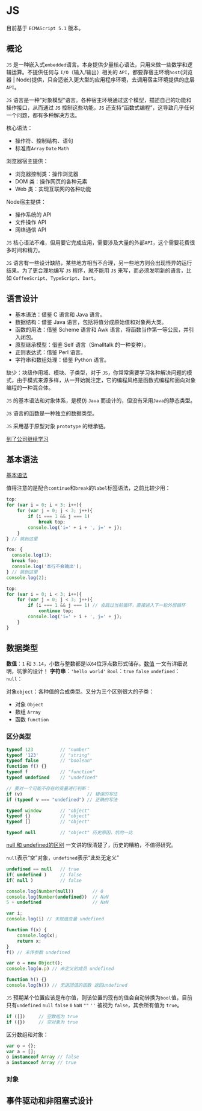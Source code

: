 # JS

目前基于 `ECMAScript 5.1` 版本。

## 概论

`JS` 是一种嵌入式`embedded`语言。本身提供少量核心语法，只用来做一些数学和逻辑运算。不提供任何与 `I/O`（输入/输出）相关的 `API`，都要靠宿主环境`host`(浏览器 | Node)提供，只合适嵌入更大型的应用程序环境，去调用宿主环境提供的底层 `API`。

`JS` 语言是一种“对象模型”语言。各种宿主环境通过这个模型，描述自己的功能和操作接口，从而通过 `JS` 控制这些功能，`JS` 还支持“函数式编程”，这导致几乎任何一个问题，都有多种解决方法。

核心语法：

- 操作符、控制结构、语句
- 标准库`Array` `Date` `Math`

浏览器宿主提供：

- 浏览器控制类：操作浏览器
- DOM 类：操作网页的各种元素
- Web 类：实现互联网的各种功能

Node宿主提供：

- 操作系统的 API
- 文件操作 API
- 网络通信 API

`JS` 核心语法不难，但用要它完成应用，需要涉及大量的外部`API`，这个需要花费很多时间和精力。

`JS` 语言有一些设计缺陷，某些地方相当不合理，另一些地方则会出现怪异的运行结果。为了更合理地编写 `JS` 程序，就不能用 `JS` 来写，而必须发明新的语言，比如 `CoffeeScript`、`TypeScript`、`Dart`。

## 语言设计

- 基本语法：借鉴 C 语言和 Java 语言。
- 数据结构：借鉴 Java 语言，包括将值分成原始值和对象两大类。
- 函数的用法：借鉴 Scheme 语言和 Awk 语言，将函数当作第一等公民，并引入闭包。
- 原型继承模型：借鉴 Self 语言（Smalltalk 的一种变种）。
- 正则表达式：借鉴 Perl 语言。
- 字符串和数组处理：借鉴 Python 语言。

缺少：块级作用域、模块、子类型，对于 `JS`，你常常需要学习各种解决问题的模式，由于模式来源多样，从一开始就注定，它的编程风格是函数式编程和面向对象编程的一种混合体。

`JS` 的基本语法和对象体系，是模仿 `Java` 而设计的，但没有采用`Java`的静态类型。

`JS` 语言的函数是一种独立的数据类型。

`JS` 采用基于原型对象 `prototype` 的继承链。

[到了公司继续学习](https://wangdoc.com/javascript/basic/grammar.html)

## 基本语法

[基本语法](https://wangdoc.com/javascript/basic/grammar.html)

值得注意的是配合`continue`和`break`的`label`标签语法，之前比较少用：

```js
top:
for (var i = 0; i < 3; i++){
    for (var j = 0; j < 3; j++){
        if (i === 1 && j === 1)
            break top;
        console.log('i=' + i + ', j=' + j);
    }
} // 跳到这里

foo: {
  console.log(1);
  break foo;
  console.log('本行不会输出');
} // 跳到这里
console.log(2);

top:
for (var i = 0; i < 3; i++){
    for (var j = 0; j < 3; j++){
        if (i === 1 && j === 1) // 会跳过当前循环，直接进入下一轮外层循环
            continue top;
        console.log('i=' + i + ', j=' + j);
    }
}
```

## 数据类型

**数值**：`1` 和 `3.14`，小数与整数都是以`64`位浮点数形式储存。[数值](https://wangdoc.com/javascript/types/number.html) 一文有详细说明，坑爹的设计！
**字符串**：`'hello world'`
`Bool`：`true` `false`
`undefined`：
`null`：

对象`object`：各种值的合成类型。又分为三个区别很大的子类：

- 对象 `Object`
- 数组 `Array`
- 函数 `function`

### 区分类型

```js
typeof 123          // "number"
typeof '123'        // "string"
typeof false        // "boolean"
function f() {}
typeof f            // "function"
typeof undefined    // "undefined"

// 要对一个可能不存在的变量进行判断：
if (v)                        // 错误的写法
if (typeof v === "undefined") // 正确的写法

typeof window       // "object"
typeof {}           // "object"
typeof []           // "object"

typeof null         // "object" 历史原因，坑的一比
```

[null 和 undefined的区别](https://wangdoc.com/javascript/types/null-undefined-boolean.html) 一文讲的很清楚了，历史的糟粕，不值得研究。

`null`表示“空”对象，`undefined`表示“此处无定义”

```js
undefined == null   // true
if( undefined )     // false
if( null )          // false

console.log(Number(null))       // 0
console.log(Number(undefined))  // NaN
5 + undefined                   // NaN

var i;
console.log(i) // 未赋值变量 undefined

function f(x) {
    console.log(x);
    return x;
}
f() // 未传参数 undefined

var o = new Object();
console.log(o.p) // 未定义的成员 undefined

function h() {}
console.log(h()) // 无返回值的函数 返回undefined
```

`JS` 预期某个位置应该是布尔值，则该位置的现有的值会自动转换为`bool`值，目前只有`undefined` `null` `false` `0` `NaN` `""` `''` 被视为 `false`，其余所有值为 `true`。

```js
if ([])     // 空数组为 true
if ({})     // 空对象为 true
```

区分数组和对象：

```js
var o = {};
var a = [];
o instanceof Array // false
a instanceof Array // true
```

### 对象



## 事件驱动和非阻塞式设计

